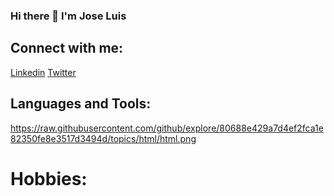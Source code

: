 ### Hi there 👋 I'm Jose Luis

<!--
**jlaguilargomez/jlaguilargomez** is a ✨ _special_ ✨ repository because its `README.md` (this file) appears on your GitHub profile.

Here are some ideas to get you started:

- 🔭 I’m currently working on ...
- 🌱 I'm currently learning some advance concepts of web development  such as "Performance",  "Secirity", "React+Redux", "AWS" ...   with the course "The Complete Junior to Senior Web Developer Roadmap (2020)" by  [Andrei Neagoie (Udemy)](https://www.udemy.com/user/andrei-neagoie/?utm_source=adwords&utm_medium=udemyads&utm_campaign=DSA_Catchall_la.EN_cc.ROW&utm_content=deal4584&utm_term=_._ag_88010211481_._ad_437497337004_._kw__._de_c_._dm__._pl__._ti_dsa-841699838623_._li_1005489_._pd__._&matchtype=b&gclid=Cj0KCQjw6575BRCQARIsAMp-ksN6ehi0pJzjHVX03U_kxNlzHIJ8keS0s5A0tZbkWYwmmAO7kXMh_g8aAtljEALw_wcB).
- 👯 I’m looking to collaborate on ...
- 🤔 I’m looking for help with ...
- 💬 Ask me about ...
- 📫 How to reach me: ...
- 😄 Pronouns: ...
- ⚡ Fun fact: ...
-->

## Connect with me:

[Linkedin](https://www.linkedin.com/in/jlaguilargomez/)
[Twitter](https://twitter.com/jlaguilargomez)

## Languages and Tools:
https://raw.githubusercontent.com/github/explore/80688e429a7d4ef2fca1e82350fe8e3517d3494d/topics/html/html.png

# Hobbies:


